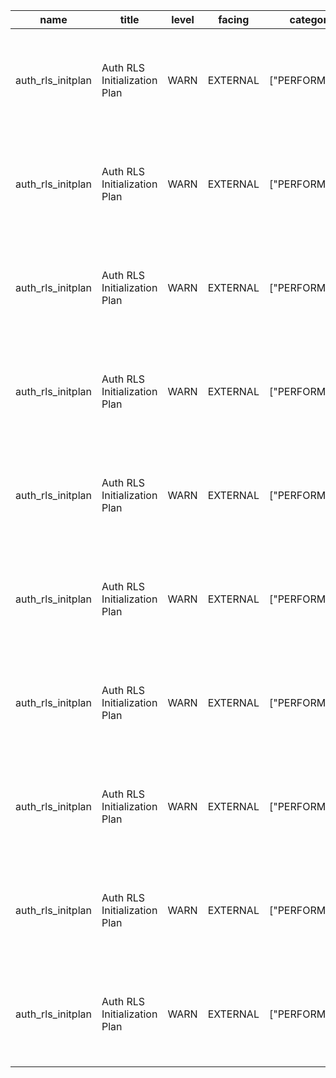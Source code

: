 | name              | title                        | level | facing   | categories      | description                                                                                                                           | detail                                                                                                                                                                                                                                                                                                                                                                                                                                                                              | remediation                                                                           | metadata                                                                  | cache_key                                                                                              |
| ----------------- | ---------------------------- | ----- | -------- | --------------- | ------------------------------------------------------------------------------------------------------------------------------------- | ----------------------------------------------------------------------------------------------------------------------------------------------------------------------------------------------------------------------------------------------------------------------------------------------------------------------------------------------------------------------------------------------------------------------------------------------------------------------------------- | ------------------------------------------------------------------------------------- | ------------------------------------------------------------------------- | ------------------------------------------------------------------------------------------------------ |
| auth_rls_initplan | Auth RLS Initialization Plan | WARN  | EXTERNAL | ["PERFORMANCE"] | Detects if calls to \`current_setting()\` and \`auth.<function>()\` in RLS policies are being unnecessarily re-evaluated for each row | Table \`public.customer_engagement_metrics\` has a row level security policy \`customer_engagement_metrics_access\` that re-evaluates current_setting() or auth.<function>() for each row. This produces suboptimal query performance at scale. Resolve the issue by replacing \`auth.<function>()\` with \`(select auth.<function>())\`. See [docs](https://supabase.com/docs/guides/database/postgres/row-level-security#call-functions-with-select) for more info.               | <https://supabase.com/docs/guides/database/database-linter?lint=0003_auth_rls_initplan> | {"name":"customer_engagement_metrics","type":"table","schema":"public"}   | auth_rls_init_plan_public_customer_engagement_metrics_customer_engagement_metrics_access               |
| auth_rls_initplan | Auth RLS Initialization Plan | WARN  | EXTERNAL | ["PERFORMANCE"] | Detects if calls to \`current_setting()\` and \`auth.<function>()\` in RLS policies are being unnecessarily re-evaluated for each row | Table \`public.subscription_health_metrics\` has a row level security policy \`subscription_health_metrics_access\` that re-evaluates current_setting() or auth.<function>() for each row. This produces suboptimal query performance at scale. Resolve the issue by replacing \`auth.<function>()\` with \`(select auth.<function>())\`. See [docs](https://supabase.com/docs/guides/database/postgres/row-level-security#call-functions-with-select) for more info.               | <https://supabase.com/docs/guides/database/database-linter?lint=0003_auth_rls_initplan> | {"name":"subscription_health_metrics","type":"table","schema":"public"}   | auth_rls_init_plan_public_subscription_health_metrics_subscription_health_metrics_access               |
| auth_rls_initplan | Auth RLS Initialization Plan | WARN  | EXTERNAL | ["PERFORMANCE"] | Detects if calls to \`current_setting()\` and \`auth.<function>()\` in RLS policies are being unnecessarily re-evaluated for each row | Table \`public.analytics_alerts\` has a row level security policy \`analytics_alerts_tenant_isolation\` that re-evaluates current_setting() or auth.<function>() for each row. This produces suboptimal query performance at scale. Resolve the issue by replacing \`auth.<function>()\` with \`(select auth.<function>())\`. See [docs](https://supabase.com/docs/guides/database/postgres/row-level-security#call-functions-with-select) for more info.                           | <https://supabase.com/docs/guides/database/database-linter?lint=0003_auth_rls_initplan> | {"name":"analytics_alerts","type":"table","schema":"public"}              | auth_rls_init_plan_public_analytics_alerts_analytics_alerts_tenant_isolation                           |
| auth_rls_initplan | Auth RLS Initialization Plan | WARN  | EXTERNAL | ["PERFORMANCE"] | Detects if calls to \`current_setting()\` and \`auth.<function>()\` in RLS policies are being unnecessarily re-evaluated for each row | Table \`public.analytics_user_preferences\` has a row level security policy \`analytics_user_preferences_user_access\` that re-evaluates current_setting() or auth.<function>() for each row. This produces suboptimal query performance at scale. Resolve the issue by replacing \`auth.<function>()\` with \`(select auth.<function>())\`. See [docs](https://supabase.com/docs/guides/database/postgres/row-level-security#call-functions-with-select) for more info.            | <https://supabase.com/docs/guides/database/database-linter?lint=0003_auth_rls_initplan> | {"name":"analytics_user_preferences","type":"table","schema":"public"}    | auth_rls_init_plan_public_analytics_user_preferences_analytics_user_preferences_user_access            |
| auth_rls_initplan | Auth RLS Initialization Plan | WARN  | EXTERNAL | ["PERFORMANCE"] | Detects if calls to \`current_setting()\` and \`auth.<function>()\` in RLS policies are being unnecessarily re-evaluated for each row | Table \`public.real_time_analytics\` has a row level security policy \`real_time_analytics_tenant_isolation\` that re-evaluates current_setting() or auth.<function>() for each row. This produces suboptimal query performance at scale. Resolve the issue by replacing \`auth.<function>()\` with \`(select auth.<function>())\`. See [docs](https://supabase.com/docs/guides/database/postgres/row-level-security#call-functions-with-select) for more info.                     | <https://supabase.com/docs/guides/database/database-linter?lint=0003_auth_rls_initplan> | {"name":"real_time_analytics","type":"table","schema":"public"}           | auth_rls_init_plan_public_real_time_analytics_real_time_analytics_tenant_isolation                     |
| auth_rls_initplan | Auth RLS Initialization Plan | WARN  | EXTERNAL | ["PERFORMANCE"] | Detects if calls to \`current_setting()\` and \`auth.<function>()\` in RLS policies are being unnecessarily re-evaluated for each row | Table \`public.analytics_query_cache\` has a row level security policy \`analytics_query_cache_tenant_isolation\` that re-evaluates current_setting() or auth.<function>() for each row. This produces suboptimal query performance at scale. Resolve the issue by replacing \`auth.<function>()\` with \`(select auth.<function>())\`. See [docs](https://supabase.com/docs/guides/database/postgres/row-level-security#call-functions-with-select) for more info.                 | <https://supabase.com/docs/guides/database/database-linter?lint=0003_auth_rls_initplan> | {"name":"analytics_query_cache","type":"table","schema":"public"}         | auth_rls_init_plan_public_analytics_query_cache_analytics_query_cache_tenant_isolation                 |
| auth_rls_initplan | Auth RLS Initialization Plan | WARN  | EXTERNAL | ["PERFORMANCE"] | Detects if calls to \`current_setting()\` and \`auth.<function>()\` in RLS policies are being unnecessarily re-evaluated for each row | Table \`public.analytics_dashboards\` has a row level security policy \`analytics_dashboards_tenant_isolation\` that re-evaluates current_setting() or auth.<function>() for each row. This produces suboptimal query performance at scale. Resolve the issue by replacing \`auth.<function>()\` with \`(select auth.<function>())\`. See [docs](https://supabase.com/docs/guides/database/postgres/row-level-security#call-functions-with-select) for more info.                   | <https://supabase.com/docs/guides/database/database-linter?lint=0003_auth_rls_initplan> | {"name":"analytics_dashboards","type":"table","schema":"public"}          | auth_rls_init_plan_public_analytics_dashboards_analytics_dashboards_tenant_isolation                   |
| auth_rls_initplan | Auth RLS Initialization Plan | WARN  | EXTERNAL | ["PERFORMANCE"] | Detects if calls to \`current_setting()\` and \`auth.<function>()\` in RLS policies are being unnecessarily re-evaluated for each row | Table \`public.analytics_widgets\` has a row level security policy \`analytics_widgets_tenant_isolation\` that re-evaluates current_setting() or auth.<function>() for each row. This produces suboptimal query performance at scale. Resolve the issue by replacing \`auth.<function>()\` with \`(select auth.<function>())\`. See [docs](https://supabase.com/docs/guides/database/postgres/row-level-security#call-functions-with-select) for more info.                         | <https://supabase.com/docs/guides/database/database-linter?lint=0003_auth_rls_initplan> | {"name":"analytics_widgets","type":"table","schema":"public"}             | auth_rls_init_plan_public_analytics_widgets_analytics_widgets_tenant_isolation                         |
| auth_rls_initplan | Auth RLS Initialization Plan | WARN  | EXTERNAL | ["PERFORMANCE"] | Detects if calls to \`current_setting()\` and \`auth.<function>()\` in RLS policies are being unnecessarily re-evaluated for each row | Table \`public.business_intelligence_metrics\` has a row level security policy \`business_intelligence_metrics_tenant_isolation\` that re-evaluates current_setting() or auth.<function>() for each row. This produces suboptimal query performance at scale. Resolve the issue by replacing \`auth.<function>()\` with \`(select auth.<function>())\`. See [docs](https://supabase.com/docs/guides/database/postgres/row-level-security#call-functions-with-select) for more info. | <https://supabase.com/docs/guides/database/database-linter?lint=0003_auth_rls_initplan> | {"name":"business_intelligence_metrics","type":"table","schema":"public"} | auth_rls_init_plan_public_business_intelligence_metrics_business_intelligence_metrics_tenant_isolation |
| auth_rls_initplan | Auth RLS Initialization Plan | WARN  | EXTERNAL | ["PERFORMANCE"] | Detects if calls to \`current_setting()\` and \`auth.<function>()\` in RLS policies are being unnecessarily re-evaluated for each row | Table \`public.analytics_exports\` has a row level security policy \`analytics_exports_tenant_isolation\` that re-evaluates current_setting() or auth.<function>() for each row. This produces suboptimal query performance at scale. Resolve the issue by replacing \`auth.<function>()\` with \`(select auth.<function>())\`. See [docs](https://supabase.com/docs/guides/database/postgres/row-level-security#call-functions-with-select) for more info.                         | <https://supabase.com/docs/guides/database/database-linter?lint=0003_auth_rls_initplan> | {"name":"analytics_exports","type":"table","schema":"public"}             | auth_rls_init_plan_public_analytics_exports_analytics_exports_tenant_isolation                         |
